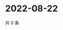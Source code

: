 # 2022-08-22

共 0 条

<!-- BEGIN WEIBO -->
<!-- 最后更新时间 Mon Aug 22 2022 04:17:11 GMT+0800 (China Standard Time) -->

<!-- END WEIBO -->
